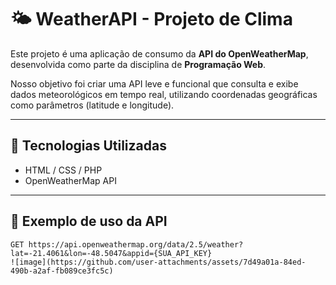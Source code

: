 # 🌤️ WeatherAPI - Projeto de Clima

Este projeto é uma aplicação de consumo da **API do OpenWeatherMap**, desenvolvida como parte da disciplina de **Programação Web**.

Nosso objetivo foi criar uma API leve e funcional que consulta e exibe dados meteorológicos em tempo real, utilizando coordenadas geográficas como parâmetros (latitude e longitude).

---

## 🔧 Tecnologias Utilizadas

- HTML / CSS / PHP
- OpenWeatherMap API
---

## 📍 Exemplo de uso da API

```http
GET https://api.openweathermap.org/data/2.5/weather?lat=-21.4061&lon=-48.5047&appid={SUA_API_KEY}
![image](https://github.com/user-attachments/assets/7d49a01a-84ed-490b-a2af-fb089ce3fc5c)

